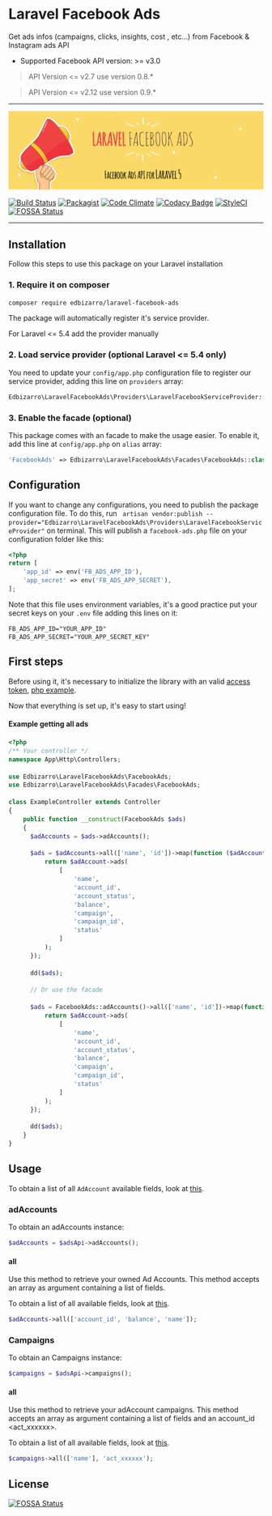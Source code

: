 # Laravel Facebook Ads

Get ads infos (campaigns, clicks, insights, cost , etc...) from Facebook & Instagram ads API

* Supported Facebook API version: >= v3.0

> API Version <= v2.7 use version 0.8.*

> API Version <= v2.12 use version 0.9.*

---
<p align="center">

![logo](laravel-facebook-ads.png)

</p>

<p align="center">

[![Build Status](https://semaphoreci.com/api/v1/edbizarro/laravel-facebook-ads/branches/master/badge.svg)](https://semaphoreci.com/edbizarro/laravel-facebook-ads)
[![Packagist](https://img.shields.io/packagist/v/edbizarro/laravel-facebook-ads.svg)](https://packagist.org/packages/edbizarro/laravel-facebook-ads) [![Code Climate](https://codeclimate.com/github/edbizarro/laravel-facebook-ads/badges/gpa.svg)](https://codeclimate.com/github/edbizarro/laravel-facebook-ads) [![Codacy Badge](https://api.codacy.com/project/badge/grade/d6deeeac233847dba57afb5c07ccad4b)](https://www.codacy.com/app/edbizarro/laravel-facebook-ads) [![StyleCI](https://styleci.io/repos/55666212/shield)](https://styleci.io/repos/55666212) [![FOSSA Status](https://app.fossa.io/api/projects/git%2Bgithub.com%2Fedbizarro%2Flaravel-facebook-ads.svg?type=small)](https://app.fossa.io/projects/git%2Bgithub.com%2Fedbizarro%2Flaravel-facebook-ads?ref=badge_shield)

</p>

---

## Installation

Follow this steps to use this package on your Laravel installation

### 1. Require it on composer

```bash
composer require edbizarro/laravel-facebook-ads
```

The package will automatically register it's service provider.

For Laravel <= 5.4 add the provider manually

### 2. Load service provider (optional Laravel <= 5.4 only)

You need to update your `config/app.php` configuration file to register our service provider, adding this line on `providers` array:

```php
Edbizarro\LaravelFacebookAds\Providers\LaravelFacebookServiceProvider::class
```

### 3. Enable the facade (optional)

This package comes with an facade to make the usage easier. To enable it, add this line at `config/app.php` on `alias` array:

```php
'FacebookAds' => Edbizarro\LaravelFacebookAds\Facades\FacebookAds::class
```

## Configuration

If you want to change any configurations, you need to publish the package configuration file. To do this, run ` artisan vendor:publish --provider="Edbizarro\LaravelFacebookAds\Providers\LaravelFacebookServiceProvider"` on terminal.
This will publish a `facebook-ads.php` file on your configuration folder like this:

```php
<?php
return [
    'app_id' => env('FB_ADS_APP_ID'),
    'app_secret' => env('FB_ADS_APP_SECRET'),
];
```

Note that this file uses environment variables, it's a good practice put your secret keys on your `.env` file adding this lines on it:


```
FB_ADS_APP_ID="YOUR_APP_ID"
FB_ADS_APP_SECRET="YOUR_APP_SECRET_KEY"
```

## First steps

Before using it, it's necessary to initialize the library with an valid [access token](https://developers.facebook.com/docs/facebook-login/access-tokens#usertokens), [php example](https://github.com/facebook/php-graph-sdk/blob/master/docs/examples/facebook_login.md).

Now that everything is set up, it's easy to start using!

#### Example getting all ads

```php
<?php
/** Your controller */
namespace App\Http\Controllers;

use Edbizarro\LaravelFacebookAds\FacebookAds;
use Edbizarro\LaravelFacebookAds\Facades\FacebookAds;

class ExampleController extends Controller
{
    public function __construct(FacebookAds $ads)
    {
      $adAccounts = $ads->adAccounts();

      $ads = $adAccounts->all(['name', 'id'])->map(function ($adAccount) {
          return $adAccount->ads(
              [
                  'name',
                  'account_id',
                  'account_status',
                  'balance',
                  'campaign',
                  'campaign_id',
                  'status'
              ]
          );
      });

      dd($ads);
      
      // Or use the facade
      
      $ads = FacebookAds::adAccounts()->all(['name', 'id'])->map(function ($adAccount) {
          return $adAccount->ads(
              [
                  'name',
                  'account_id',
                  'account_status',
                  'balance',
                  'campaign',
                  'campaign_id',
                  'status'
              ]
          );
      });

      dd($ads);
    }
}
```

## Usage

To obtain a list of all `AdAccount` available fields, look at [this](https://github.com/facebook/facebook-php-ads-sdk/blob/master/src/FacebookAds/Object/Fields/AdAccountFields.php).

### adAccounts

To obtain an adAccounts instance:

```php
$adAccounts = $adsApi->adAccounts();
```

#### all

Use this method to retrieve your owned Ad Accounts. This method accepts an array as argument containing a list of fields.

To obtain a list of all available fields, look at [this](https://github.com/facebook/facebook-php-ads-sdk/blob/master/src/FacebookAds/Object/Fields/AdAccountFields.php).

```php
$adAccounts->all(['account_id', 'balance', 'name']);
```


### Campaigns

To obtain an Campaigns instance:

```php
$campaigns = $adsApi->campaigns();
```

#### all

Use this method to retrieve your adAccount campaigns. This method accepts an array as argument containing a list of fields and an account_id <act_xxxxxx>.

To obtain a list of all available fields, look at [this](https://github.com/facebook/facebook-php-business-sdk/blob/master/src/FacebookAds/Object/Fields/CampaignFields.php).

```php
$campaigns->all(['name'], 'act_xxxxxx');
```


## License
[![FOSSA Status](https://app.fossa.io/api/projects/git%2Bgithub.com%2Fedbizarro%2Flaravel-facebook-ads.svg?type=large)](https://app.fossa.io/projects/git%2Bgithub.com%2Fedbizarro%2Flaravel-facebook-ads?ref=badge_large)
